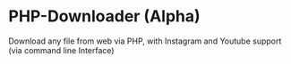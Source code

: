 # PHP-Downloader (Alpha)
Download any file from web via PHP, with Instagram and Youtube support (via command line Interface)
